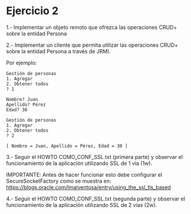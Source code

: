 Ejercicio 2
===========

1.- Implementar un objeto remoto que ofrezca las operaciones CRUD+ sobre la entidad Persona

2.- Implementar un cliente que permita utilizar las operaciones CRUD+ sobre la entidad Persona a través de JRMI.

Por ejemplo:
```
Gestión de personas
1. Agregar
2. Obtener todos
? 1

Nombre? Juan
Apellido? Pérez
Edad? 30
		
Gestión de personas
1. Agregar
2. Obtener todos
? 2

[ Nombre = Juan, Apellido = Pérez, Edad = 30 ]
```

3.- Seguir el HOWTO COMO_CONF_SSL.txt (primera parte) y observar el funcionamiento de la aplicación utilizando SSL de 1 vía (1w).

IMPORTANTE: Antes de hacer funcionar esto debe configurar el SecureSocketFactory como se muestra en: https://blogs.oracle.com/lmalventosa/entry/using_the_ssl_tls_based

4.- Seguir el HOWTO COMO_CONF_SSL.txt (segunda parte) y observar el funcionamiento de la aplicación utilizando SSL de 2 vías (2w).
